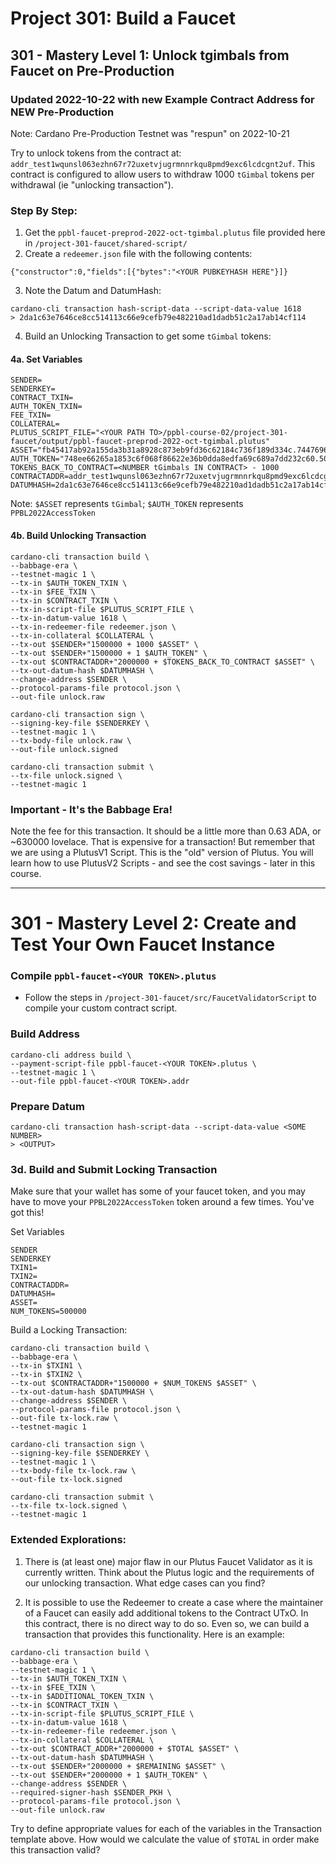 # Project 301: Build a Faucet

## 301 - Mastery Level 1: Unlock tgimbals from Faucet on Pre-Production

### Updated 2022-10-22 with new Example Contract Address for NEW Pre-Production
Note: Cardano Pre-Production Testnet was "respun" on 2022-10-21

Try to unlock tokens from the contract at: `addr_test1wqunsl063ezhn67r72uxetvjugrmnnrkqu8pmd9exc6lcdcgnt2uf`. This contract is configured to allow users to withdraw 1000 `tGimbal` tokens per withdrawal (ie "unlocking transaction").

### Step By Step:
1. Get the `ppbl-faucet-preprod-2022-oct-tgimbal.plutus` file provided here in `/project-301-faucet/shared-script/`
2. Create a `redeemer.json` file with the following contents:
```
{"constructor":0,"fields":[{"bytes":"<YOUR PUBKEYHASH HERE"}]}
```
3. Note the Datum and DatumHash:
```
cardano-cli transaction hash-script-data --script-data-value 1618
> 2da1c63e7646ce8cc514113c66e9cefb79e482210ad1dadb51c2a17ab14cf114
```
4. Build an Unlocking Transaction to get some `tGimbal` tokens:

#### 4a. Set Variables
```
SENDER=
SENDERKEY=
CONTRACT_TXIN=
AUTH_TOKEN_TXIN=
FEE_TXIN=
COLLATERAL=
PLUTUS_SCRIPT_FILE="<YOUR PATH TO>/ppbl-course-02/project-301-faucet/output/ppbl-faucet-preprod-2022-oct-tgimbal.plutus"
ASSET="fb45417ab92a155da3b31a8928c873eb9fd36c62184c736f189d334c.7447696d62616c"
AUTH_TOKEN="748ee66265a1853c6f068f86622e36b0dda8edfa69c689a7dd232c60.5050424c32303232416363657373546f6b656e"
TOKENS_BACK_TO_CONTRACT=<NUMBER tGimbals IN CONTRACT> - 1000
CONTRACTADDR=addr_test1wqunsl063ezhn67r72uxetvjugrmnnrkqu8pmd9exc6lcdcgnt2uf
DATUMHASH=2da1c63e7646ce8cc514113c66e9cefb79e482210ad1dadb51c2a17ab14cf114
```
Note: `$ASSET` represents `tGimbal`; `$AUTH_TOKEN` represents `PPBL2022AccessToken`

#### 4b. Build Unlocking Transaction
```
cardano-cli transaction build \
--babbage-era \
--testnet-magic 1 \
--tx-in $AUTH_TOKEN_TXIN \
--tx-in $FEE_TXIN \
--tx-in $CONTRACT_TXIN \
--tx-in-script-file $PLUTUS_SCRIPT_FILE \
--tx-in-datum-value 1618 \
--tx-in-redeemer-file redeemer.json \
--tx-in-collateral $COLLATERAL \
--tx-out $SENDER+"1500000 + 1000 $ASSET" \
--tx-out $SENDER+"1500000 + 1 $AUTH_TOKEN" \
--tx-out $CONTRACTADDR+"2000000 + $TOKENS_BACK_TO_CONTRACT $ASSET" \
--tx-out-datum-hash $DATUMHASH \
--change-address $SENDER \
--protocol-params-file protocol.json \
--out-file unlock.raw

cardano-cli transaction sign \
--signing-key-file $SENDERKEY \
--testnet-magic 1 \
--tx-body-file unlock.raw \
--out-file unlock.signed

cardano-cli transaction submit \
--tx-file unlock.signed \
--testnet-magic 1
```

### Important - It's the Babbage Era!
Note the fee for this transaction. It should be a little more than 0.63 ADA, or ~630000 lovelace. That is expensive for a transaction! But remember that we are using a PlutusV1 Script. This is the "old" version of Plutus. You will learn how to use PlutusV2 Scripts - and see the cost savings - later in this course.

---

# 301 - Mastery Level 2: Create and Test Your Own Faucet Instance

### Compile `ppbl-faucet-<YOUR TOKEN>.plutus`
- Follow the steps in `/project-301-faucet/src/FaucetValidatorScript` to compile your custom contract script.

### Build Address
```
cardano-cli address build \
--payment-script-file ppbl-faucet-<YOUR TOKEN>.plutus \
--testnet-magic 1 \
--out-file ppbl-faucet-<YOUR TOKEN>.addr
```

### Prepare Datum
```
cardano-cli transaction hash-script-data --script-data-value <SOME NUMBER>
> <OUTPUT>
```

### 3d. Build and Submit Locking Transaction
Make sure that your wallet has some of your faucet token, and you may have to move your `PPBL2022AccessToken` token around a few times. You've got this!

Set Variables
```
SENDER
SENDERKEY
TXIN1=
TXIN2=
CONTRACTADDR=
DATUMHASH=
ASSET=
NUM_TOKENS=500000
```

Build a Locking Transaction:
```
cardano-cli transaction build \
--babbage-era \
--tx-in $TXIN1 \
--tx-in $TXIN2 \
--tx-out $CONTRACTADDR+"1500000 + $NUM_TOKENS $ASSET" \
--tx-out-datum-hash $DATUMHASH \
--change-address $SENDER \
--protocol-params-file protocol.json \
--out-file tx-lock.raw \
--testnet-magic 1

cardano-cli transaction sign \
--signing-key-file $SENDERKEY \
--testnet-magic 1 \
--tx-body-file tx-lock.raw \
--out-file tx-lock.signed

cardano-cli transaction submit \
--tx-file tx-lock.signed \
--testnet-magic 1

```


### Extended Explorations:
1. There is (at least one) major flaw in our Plutus Faucet Validator as it is currently written. Think about the Plutus logic and the requirements of our unlocking transaction. What edge cases can you find?

2. It is possible to use the Redeemer to create a case where the maintainer of a Faucet can easily add additional tokens to the Contract UTxO. In this contract, there is no direct way to do so. Even so, we can build a transaction that provides this functionality. Here is an example:

```
cardano-cli transaction build \
--babbage-era \
--testnet-magic 1 \
--tx-in $AUTH_TOKEN_TXIN \
--tx-in $FEE_TXIN \
--tx-in $ADDITIONAL_TOKEN_TXIN \
--tx-in $CONTRACT_TXIN \
--tx-in-script-file $PLUTUS_SCRIPT_FILE \
--tx-in-datum-value 1618 \
--tx-in-redeemer-file redeemer.json \
--tx-in-collateral $COLLATERAL \
--tx-out $CONTRACT_ADDR+"2000000 + $TOTAL $ASSET" \
--tx-out-datum-hash $DATUMHASH \
--tx-out $SENDER+"2000000 + $REMAINING $ASSET" \
--tx-out $SENDER+"2000000 + 1 $AUTH_TOKEN" \
--change-address $SENDER \
--required-signer-hash $SENDER_PKH \
--protocol-params-file protocol.json \
--out-file unlock.raw
```

Try to define appropriate values for each of the variables in the Transaction template above. How would we calculate the value of `$TOTAL` in order make this transaction valid?


